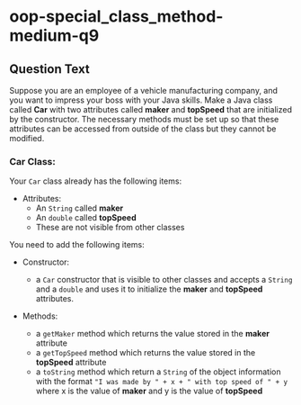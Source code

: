 # oop-special_class_method-medium-q9

## Question Text

Suppose you are an employee of a vehicle manufacturing company, and you want to impress your boss with your Java skills. 
Make a Java class called **Car** with two attributes called **maker** and **topSpeed** that are initialized by 
the constructor. The necessary methods must be set up so that these attributes can be accessed from outside 
of the class but they cannot be modified.

### Car Class:

Your `Car` class already has the following items:

- Attributes:
    - An `String` called **maker**
    - An `double` called **topSpeed**
    - These are not visible from other classes

You need to add the following items:

- Constructor:
    - a `Car` constructor that is visible to other classes and accepts a `String` and a `double` and uses it to initialize the
      **maker** and **topSpeed** attributes.

- Methods:
    - a `getMaker` method which returns the value stored in the **maker** attribute
    - a `getTopSpeed` method which returns the value stored in the **topSpeed** attribute
    - a `toString` method which return a `String` of the object information with the format
      `"I was made by " + x + " with top speed of " + y` where x is the value of **maker** and y is the value of **topSpeed**